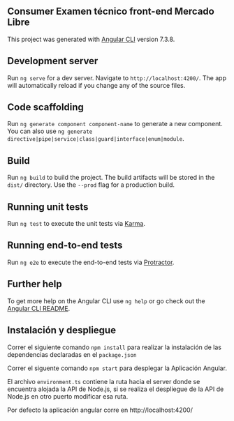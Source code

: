 ## Consumer Examen técnico front-end Mercado Libre

This project was generated with [Angular CLI](https://github.com/angular/angular-cli) version 7.3.8.

## Development server

Run `ng serve` for a dev server. Navigate to `http://localhost:4200/`. The app will automatically reload if you change any of the source files.

## Code scaffolding

Run `ng generate component component-name` to generate a new component. You can also use `ng generate directive|pipe|service|class|guard|interface|enum|module`.

## Build

Run `ng build` to build the project. The build artifacts will be stored in the `dist/` directory. Use the `--prod` flag for a production build.

## Running unit tests

Run `ng test` to execute the unit tests via [Karma](https://karma-runner.github.io).

## Running end-to-end tests

Run `ng e2e` to execute the end-to-end tests via [Protractor](http://www.protractortest.org/).

## Further help

To get more help on the Angular CLI use `ng help` or go check out the [Angular CLI README](https://github.com/angular/angular-cli/blob/master/README.md).

## Instalación y despliegue
Correr el siguiente comando `npm install` para realizar la instalación de las dependencias declaradas en el `package.json`

Correr el siguente comando `npm start` para desplegar la Aplicación Angular.

El archivo `environment.ts` contiene la ruta hacia el server donde se encuentra alojada la API de Node.js, si se realiza el despliegue de la API de Node.js en otro puerto modificar esa ruta.

Por defecto la aplicación angular corre en http://localhost:4200/
